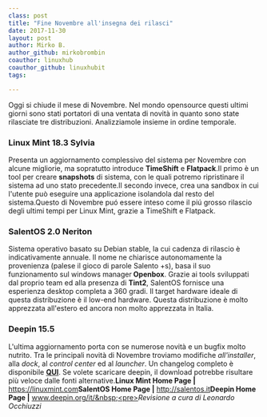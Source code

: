 ```yaml
---
class: post
title: "Fine Novembre all'insegna dei rilasci"
date: 2017-11-30
layout: post
author: Mirko B.
author_github: mirkobrombin
coauthor: linuxhub
coauthor_github: linuxhubit
tags:

---
```

Oggi si chiude il mese di Novembre. Nel mondo opensource questi ultimi giorni sono stati portatori di una ventata di novità in quanto sono state rilasciate tre distribuzioni. Analizziamole insieme in ordine temporale.<h3>Linux Mint 18.3 Sylvia</h3>Presenta un aggiornamento complessivo del sistema per Novembre con alcune migliorie, ma sopratutto introduce <strong>TimeShift</strong> e <strong>Flatpack</strong>.Il primo è un tool per creare <strong>snapshots</strong> di sistema, con le quali potremo ripristinare il sistema ad uno stato precedente.Il secondo invece, crea una sandbox in cui l'utente può eseguire una applicazione isolandola dal resto del sistema.Questo di Novembre puó essere inteso come il piú grosso rilascio degli ultimi tempi per Linux Mint, grazie a TimeShift e Flatpack.<h3>SalentOS 2.0 Neriton</h3>Sistema operativo basato su Debian stable, la cui cadenza di rilascio è  indicativamente annuale. Il nome ne chiarisce autonomamente la provenienza (palese il gioco di parole Salento +s), basa il suo funzionamento sul windows manager<strong> Openbox</strong>. Grazie ai tools sviluppati dal proprio team ed alla presenza di <strong>Tint2</strong>, SalentOS fornisce una esperienza desktop completa a 360 gradi. Il target hardware ideale di questa distribuzione è il low-end hardware. Questa distribuzione è  molto apprezzata all'estero ed ancora non molto apprezzata in Italia.<h3>Deepin 15.5</h3>L'ultima aggiornamento porta con se numerose novità e un bugfix molto nutrito.  Tra le principali novità di Novembre troviamo modifiche <em>all'installer</em>, alla <em>dock</em>, al <em>control center</em> ed al<em> launcher</em>. Un changelog completo è disponibile <strong><a href="https://www.deepin.org/it/2017/11/30/deepin-15-5-know-what-you-want-offer-what-you-need/">QUI</a></strong>. Se volete scaricare deepin, il download potrebbe risultare più veloce dalle fonti alternative.<strong>Linux Mint Home Page |</strong> https://linuxmint.com<strong>SalentOS Home Page |</strong> http://salentos.it<strong>Deepin Home Page |</strong> www.deepin.org/it/&nbsp;<pre><em>Revisione a cura di Leonardo Occhiuzzi</em></pre>